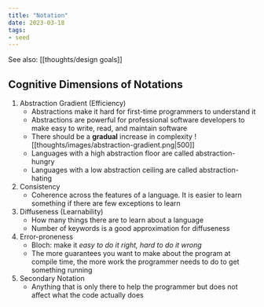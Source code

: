 ```yaml
---
title: "Notation"
date: 2023-03-18
tags:
- seed
---
```


See also: [[thoughts/design goals]]

## Cognitive Dimensions of Notations
1. Abstraction Gradient (Efficiency)
	- Abstractions make it hard for first-time programmers to understand it
	- Abstractions are powerful for professional software developers to make easy to write, read, and maintain software
	- There should be a **gradual** increase in complexity ![[thoughts/images/abstraction-gradient.png|500]]
	- Languages with a high abstraction floor are called abstraction-hungry
	- Languages with a low abstraction ceiling are called abstraction-hating
2. Consistency
	- Coherence across the features of a language. It is easier to learn something if there are few exceptions to learn
3. Diffuseness (Learnability)
	- How many things there are to learn about a language
	- Number of keywords is a good approximation for diffuseness
4. Error-proneness
	- Bloch: make it *easy to do it right, hard to do it wrong*
	- The more guarantees you want to make about the program at compile time, the more work the programmer needs to do to get something running
5. Secondary Notation
	- Anything that is only there to help the programmer but does not affect what the code actually does